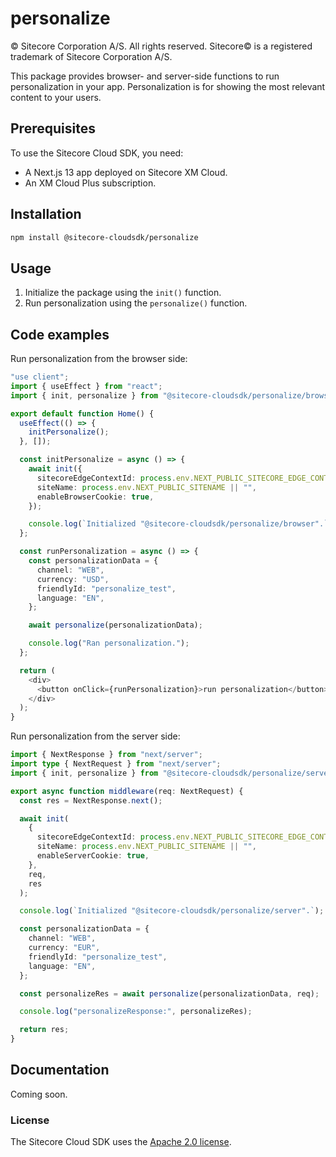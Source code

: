 # personalize

© Sitecore Corporation A/S. All rights reserved. Sitecore© is a registered trademark of Sitecore Corporation A/S.

This package provides browser- and server-side functions to run personalization in your app. Personalization is for showing the most relevant content to your users.

## Prerequisites

To use the Sitecore Cloud SDK, you need:

- A Next.js 13 app deployed on Sitecore XM Cloud.
- An XM Cloud Plus subscription.

## Installation

```bash
npm install @sitecore-cloudsdk/personalize
```

## Usage

1. Initialize the package using the `init()` function.
2. Run personalization using the `personalize()` function.

## Code examples

Run personalization from the browser side:

```ts
"use client";
import { useEffect } from "react";
import { init, personalize } from "@sitecore-cloudsdk/personalize/browser";

export default function Home() {
  useEffect(() => {
    initPersonalize();
  }, []);

  const initPersonalize = async () => {
    await init({
      sitecoreEdgeContextId: process.env.NEXT_PUBLIC_SITECORE_EDGE_CONTEXT_ID || "",
      siteName: process.env.NEXT_PUBLIC_SITENAME || "",
      enableBrowserCookie: true,
    });

    console.log(`Initialized "@sitecore-cloudsdk/personalize/browser".`);
  };

  const runPersonalization = async () => {
    const personalizationData = {
      channel: "WEB",
      currency: "USD",
      friendlyId: "personalize_test",
      language: "EN",
    };

    await personalize(personalizationData);

    console.log("Ran personalization.");
  };

  return (
    <div>
      <button onClick={runPersonalization}>run personalization</button>
    </div>
  );
}
```

Run personalization from the server side:

```ts
import { NextResponse } from "next/server";
import type { NextRequest } from "next/server";
import { init, personalize } from "@sitecore-cloudsdk/personalize/server";

export async function middleware(req: NextRequest) {
  const res = NextResponse.next();

  await init(
    {
      sitecoreEdgeContextId: process.env.NEXT_PUBLIC_SITECORE_EDGE_CONTEXT_ID || "",
      siteName: process.env.NEXT_PUBLIC_SITENAME || "",
      enableServerCookie: true,
    },
    req,
    res
  );

  console.log(`Initialized "@sitecore-cloudsdk/personalize/server".`);

  const personalizationData = {
    channel: "WEB",
    currency: "EUR",
    friendlyId: "personalize_test",
    language: "EN",
  };

  const personalizeRes = await personalize(personalizationData, req);

  console.log("personalizeResponse:", personalizeRes);

  return res;
}
```

## Documentation

Coming soon.

### License

The Sitecore Cloud SDK uses the [Apache 2.0 license](https://www.apache.org/licenses/LICENSE-2.0).